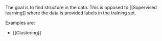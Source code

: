 The goal is to find structure in the data. This is opposed to [[Supervised learning]] where the data is provided labels in the training set. 

Examples are:
- [[Clustering]]